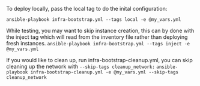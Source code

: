 To deploy locally, pass the local tag to do the inital configuration:

`ansible-playbook infra-bootstrap.yml --tags local -e @my_vars.yml`

While testing, you may want to skip instance creation, this can by done with the inject tag which will read from the inventory file rather than deploying fresh instances.
`ansible-playbook infra-bootstrap.yml --tags inject -e @my_vars.yml`

If you would like to clean up, run infra-bootstrap-cleanup.yml, you can skip cleaning up the network with `--skip-tags cleanup_network:`
`ansible-playbook infra-bootstrap-cleanup.yml -e @my_vars.yml --skip-tags cleanup_network`
